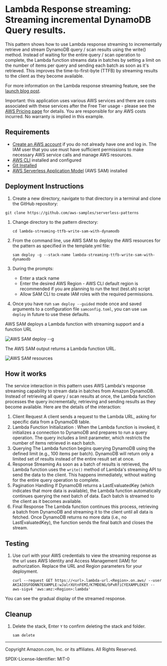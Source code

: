# Lambda Response streaming: Streaming incremental DynamoDB Query results.

This pattern shows how to use Lambda response streaming to incrementally retrieve and stream DynamoDB query / scan results using the write() method. Instead of waiting for the entire query / scan operation to complete, the Lambda function streams data in batches by setting a limit on the number of items per query and sending each batch as soon as it's retrieved. This improves the time-to-first-byte (TTFB) by streaming results to the client as they become available.

For more information on the Lambda response streaming feature, see the [launch blog post](https://aws.amazon.com/blogs/compute/introducing-aws-lambda-response-streaming/).

Important: this application uses various AWS services and there are costs associated with these services after the Free Tier usage - please see the [AWS Pricing page](https://aws.amazon.com/pricing/) for details. You are responsible for any AWS costs incurred. No warranty is implied in this example.

## Requirements

- [Create an AWS account](https://portal.aws.amazon.com/gp/aws/developer/registration/index.html) if you do not already have one and log in. The IAM user that you use must have sufficient permissions to make necessary AWS service calls and manage AWS resources.
- [AWS CLI](https://docs.aws.amazon.com/cli/latest/userguide/install-cliv2.html) installed and configured
- [Git Installed](https://git-scm.com/book/en/v2/Getting-Started-Installing-Git)
- [AWS Serverless Application Model](https://docs.aws.amazon.com/serverless-application-model/latest/developerguide/serverless-sam-cli-install.html) (AWS SAM) installed

## Deployment Instructions

1. Create a new directory, navigate to that directory in a terminal and clone the GitHub repository:

```
git clone https://github.com/aws-samples/serverless-patterns
```

1. Change directory to the pattern directory:

   ```
   cd lambda-streaming-ttfb-write-sam-with-dynamodb
   ```

1. From the command line, use AWS SAM to deploy the AWS resources for the pattern as specified in the template.yml file:

   ```
   sam deploy -g --stack-name lambda-streaming-ttfb-write-sam-with-dynamodb
   ```

1. During the prompts:

   - Enter a stack name
   - Enter the desired AWS Region - AWS CLI default region is recommended if you are planning to run the test (test.sh) script
   - Allow SAM CLI to create IAM roles with the required permissions.

1. Once you have run `sam deploy --guided` mode once and saved arguments to a configuration file `samconfig.toml`, you can use `sam deploy` in future to use these defaults.

AWS SAM deploys a Lambda function with streaming support and a function URL

![AWS SAM deploy --g](https://d2908q01vomqb2.cloudfront.net/1b6453892473a467d07372d45eb05abc2031647a/2023/03/31/AWS-SAM-deploy-g.png)

The AWS SAM output returns a Lambda function URL.

![AWS SAM resources](https://d2908q01vomqb2.cloudfront.net/1b6453892473a467d07372d45eb05abc2031647a/2023/03/31/AWS-SAM-resources.png)

## How it works

The service interaction in this pattern uses AWS Lambda's response streaming capability to stream data in batches from Amazon DynamoDB. Instead of retrieving all query / scan results at once, the Lambda function processes the query incrementally, retrieving and sending results as they become available. Here are the details of the interaction:

1. Client Request
   A client sends a request to the Lambda URL, asking for specific data from a DynamoDB table.
2. Lambda Function Initialization :
   When the Lambda function is invoked, it initializes a connection to DynamoDB and prepares to run a query operation. The query includes a limit parameter, which restricts the number of items retrieved in each batch.
3. Querying
   The Lambda function begins querying DynamoDB using the defined limit (e.g., 100 items per batch). DynamoDB will return only a limited set of results instead of the entire result set at once.
4. Response Streaming
   As soon as a batch of results is retrieved, the Lambda function uses the `write()` method of Lambda's streaming API to send the data to the client. This happens immediately, without waiting for the entire query operation to complete.
5. Pagination Handling
   If DynamoDB returns a LastEvaluatedKey (which indicates that more data is available), the Lambda function automatically continues querying the next batch of data. Each batch is streamed to the client as it becomes available.
6. Final Response
   The Lambda function continues this process, retrieving a batch from DynamoDB and streaming it to the client until all data is fetched. Once DynamoDB returns no more data (i.e., no LastEvaluatedKey), the function sends the final batch and closes the stream.

## Testing

1. Use curl with your AWS credentials to view the streaming response as the url uses AWS Identity and Access Management (IAM) for authorization. Replace the URL and Region parameters for your deployment.

   ```
   curl --request GET https://<url>.lambda-url.<Region>.on.aws/ --user AKIAIOSFODNN7EXAMPLE:wJalrXUtnFEMI/K7MDENG/bPxRfiCYEXAMPLEKEY --aws-sigv4 'aws:amz:<Region>:lambda'
   ```

You can see the gradual display of the streamed response.

## Cleanup

1. Delete the stack, Enter `Y` to confirm deleting the stack and folder.
   ```
   sam delete
   ```

---

Copyright Amazon.com, Inc. or its affiliates. All Rights Reserved.

SPDX-License-Identifier: MIT-0
